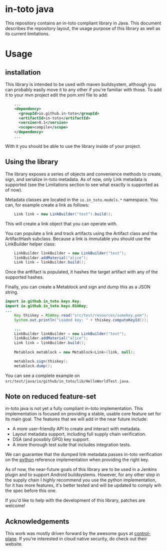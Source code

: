 in-toto java
============

This repository contains an in-toto compliant library in Java. This document
describes the repository layout, the usage purpose of this library as well as
its current limitations.

# Usage

## installation

This library is intended to be used with maven buildsystem, although you can
probably easily move it to any other if you're familiar with those. To add it
to your mvn project edit the pom.xml file to add:

```xml
    ...
    <dependency>
      <groupId>io.github.in-toto</groupId>
      <artifactId>in-toto</artifactId>
      <version>0.1</version>
      <scope>compile</scope>
    </dependency>
    ...
```

With it you should be able to use the library inside of your project.

## Using the library

The library exposes a series of objects and convenience methods to create,
sign, and serialize in-toto metadata. As of now, only Link metadata is
supported (see the Limitations section to see what exactly is supported as of
now).

Metadata classes are located in the `io.in_toto.models.*` namespace. You can,
for example create a link as follows:

```java
    Link link = new LinkBuilder("test").build();
```

This will create a link object that you can operate with. 

You can populate a link and track artifacts using the Artifact class and the
ArtifactHash subclass. Because a link is immutable you should use the LinkBuilder helper class:

```java
    LinkBuilder linkBuilder = new LinkBuilder("test");
    linkBuilder.addMaterial("alice");
    Link link = linkBuilder.build();
```

Once the artfifact is populated, it hashes the target artifact with any of the
supported hashes.

Finally, you can create a Metablock and sign and dump this as a JSON string.

```java
import io.github.in_toto.keys.Key;
import io.github.in_toto.keys.RSAKey;
...
    Key thiskey = RSAKey.read("src/test/resources/somekey.pem");
    System.out.println("Loaded key: " + thiskey.computeKeyId());

    ...
    LinkBuilder linkBuilder = new LinkBuilder("test");
    linkBuilder.addMaterial("alice");
    Link link = linkBuilder.build();
    
    Metablock metablock = new Metablock<Link>(link, null);

    metablock.sign(thiskey);
    metablock.dump();
```

You can see a complete example on `src/test/java/io/github/in_toto/lib/HelloWorldTest.java`.

## Note on reduced feature-set

in-toto java is not yet a fully compliant in-toto implementation. This
implementation is focused on providing a stable, usable core feature set for
its main goal. The features that we will add in the near future include:

- A more user-friendly API to create and interact with metadata.
- Layout metadata support, including full supply chain verification.
- DSA (and possibly GPG) key support.
- A more thorough test suite that includes integration tests.

We can guarantee that the dumped link metadata passes in-toto verification on
the [python](https://github.com/in-toto/in-toto) reference implementation when
providing the right key.

As of now, the near-future goals of this library are to be used in a Jenkins
plugin and to support Android buildsystems. However, for any other step in the
supply chain I *highly* recommend you use the python implementation, for it has
more features, it's better tested and will be updated to comply wih the spec
before this one.

If you'd like to help with the development of this library, patches are
welcome!

## Acknowledgements

This work was mostly driven forward by the awesome guys at
[control-plane](https://control-plane.io). If you're interested in cloud native
security, do check out their website.
